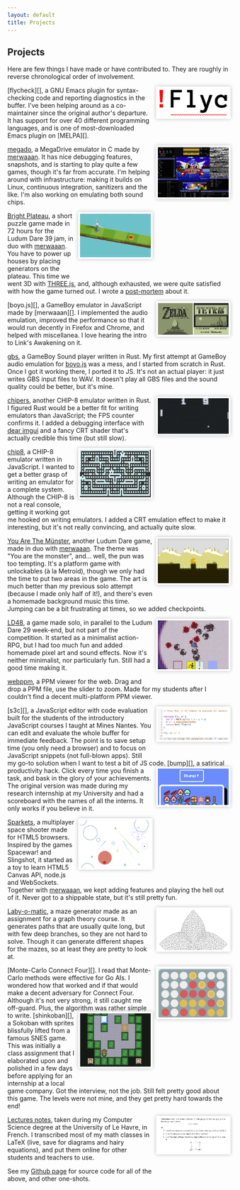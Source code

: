 ```yaml
---
layout: default
title: Projects
---
```


<style>
  img {
    float: right;
    width: 10rem;
	margin-left: .5rem;
    margin-bottom: 2rem;
	border-radius: .2rem;
    border: .25rem solid white;
    box-shadow: 0 0 .5rem rgba(0,0,0,.25);
  }
  .main p {
    margin-bottom: 2rem;
    clear: both;
  }
</style>

## Projects

Here are few things I have made or have contributed to.  They are roughly in
reverse chronological order of involvement.

<img src="img/projects/flycheck.png" alt="flycheck image">
[flycheck][], a GNU Emacs plugin for syntax-checking code and reporting
diagnostics in the buffer.  I've been helping around as a co-maintainer since
the original author's departure.  It has support for over 40 different
programming languages, and is one of most-downloaded Emacs plugin on [MELPA][].

<a href="img/projects/megado.png"><img src="img/projects/megado.png" alt="megado image"></a>
[megado][], a MegaDrive emulator in C made by [merwaaan][].  It has nice
debugging features, snapshots, and is starting to play quite a few games, though
it's far from accurate.  I'm helping around with infrastructure: making it
builds on Linux, continuous integration, sanitizers and the like.  I'm also
working on emulating both sound chips.

<a href="img/projects/ld39.png"><img src="img/projects/ld39.png" alt="ld39 image"></a>
[Bright Plateau][], a short puzzle game made in 72 hours for the Ludum Dare 39
jam, in duo with [merwaaan][].  You have to power up houses by placing
generators on the plateau.  This time we went 3D with [THREE.js][], and,
although exhausted, we were quite satisfied with how the game turned out.  I
wrote a [post-mortem][] about it.

<img src="img/projects/boyo.png" alt="boyo image">
[boyo.js][], a GameBoy emulator in JavaScript made by [merwaaan][].  I
implemented the audio emulation, improved the performance so that it would run
decently in Firefox and Chrome, and helped with miscellanea.  I love hearing the
intro to Link's Awakening on it.

[gbs][], a GameBoy Sound player written in Rust.  My first attempt at GameBoy
audio emulation for [boyo.js][] was a mess, and I started from scratch in Rust.
Once I got it working there, I ported it to JS.  It's not an actual player: it
just writes GBS input files to WAV.  It doesn't play all GBS files and the sound
quality could be better, but it's mine.

<a href="img/projects/chipers.png"><img src="img/projects/chipers.png" alt="chipers image"></a>
[chipers][], another CHIP-8 emulator written in Rust.  I figured Rust would be a
better fit for writing emulators than JavaScript; the FPS counter confirms it.
I added a debugging interface with [dear imgui][] and a fancy CRT shader that's
actually credible this time (but still slow).

<a href="img/projects/chip8.png"><img src="img/projects/chip8.png" alt="chip8 image"></a>
[chip8][], a CHIP-8 emulator written in JavaScript.  I wanted to get a better
grasp of writing an emulator for a complete system.  Although the CHIP-8 is not
a real console, getting it working got me hooked on writing emulators.  I added
a CRT emulation effect to make it interesting, but it's not really convincing,
and actually quite slow.

<a href="img/projects/yatm.jpg"><img src="img/projects/yatm.jpg" alt="yatm image"></a>
[You Are The Münster][], another Ludum Dare game, made in duo with [merwaaan][].
The theme was "You are the monster", and... well, the pun was too tempting.
It's a platform game with unlockables (à la Metroid), though we only had the
time to put two areas in the game.  The art is much better than my previous solo
attempt (because I made only half of it!), and there's even a homemade
background music this time.  Jumping can be a bit frustrating at times, so we
added checkpoints.

<a href="img/projects/ld48.png"><img src="img/projects/ld48.png" alt="ld48 image"></a>
[LD48][], a game made solo, in parallel to the Ludum Dare 29 week-end, but not
part of the competition.  It started as a minimalist action-RPG, but I had too
much fun and added homemade pixel art and sound effects.  Now it's neither
minimalist, nor particularly fun.  Still had a good time making it.

[webppm][], a PPM viewer for the web.  Drag and drop a PPM file, use the slider
to zoom.  Made for my students after I couldn't find a decent multi-platform PPM
viewer.

<img src="img/projects/s3c.png" alt="s3c image">
[s3c][], a JavaScript editor with code evaluation built for the students of the
introductory JavaScript courses I taught at Mines Nantes.  You can edit and
evaluate the whole buffer for immediate feedback.  The point is to save setup
time (you only need a browser) and to focus on JavaScript snippets (not
full-blown apps).  Still my go-to solution when I want to test a bit of JS code.

<img src="img/projects/bump.png" alt="bump image">
[bump][], a satirical productivity hack.  Click every time you finish a task,
and bask in the glory of your achievements.  The original version was made
during my research internship at my University and had a scoreboard with the
names of all the interns.  It only works if you believe in it.

<a href="img/projects/sparkets.png"><img src="img/projects/sparkets.png" alt="sparkets image"></a>
[Sparkets][], a multiplayer space shooter made for HTML5 browsers.  Inspired by
the games Spacewar! and Slingshot, it started as a toy to learn HTML5 Canvas
API, node.js and WebSockets.  Together with [merwaaan][], we kept adding
features and playing the hell out of it.  Never got to a shippable state, but
it's still pretty fun.

<a href="img/projects/lom.png"><img src="img/projects/lom.png" alt="laby-o-matic image"></a>
[Laby-o-matic][], a maze generator made as an assignment for a graph theory
course.  It generates paths that are usually quite long, but with few deep
branches, so they are not hard to solve.  Though it can generate different
shapes for the mazes, so at least they are pretty to look at.

<img src="img/projects/mcc4.png" alt="mcc4 image">
[Monte-Carlo Connect Four][].  I read that Monte-Carlo methods were effective
for Go AIs.  I wondered how that worked and if that would make a decent
adversary for Connect Four.  Although it's not very strong, it still caught me
off-guard.  Plus, the algorithm was rather simple to write.

<img src="img/projects/shinkoban.png" alt="shinkoban image">
[shinkoban][], a Sokoban with sprites blissfully lifted from a famous SNES game.
This was initially a class assignment that I elaborated upon and polished in a
few days before applying for an internship at a local game company.  Got the
interview, not the job.  Still felt pretty good about this game.  The levels
were not mine, and they get pretty hard towards the end!

<a href="img/projects/cours.png"><img src="img/projects/cours.png" alt="lecture notes image"></a>
[Lectures notes][], taken during my Computer Science degree at the University of
Le Havre, in French.  I transcribed most of my math classes in LaTeX (live, save
for diagrams and hairy equations), and put them online for other students and
teachers to use.

See my [Github page][] for source code for all of the above, and other
one-shots.

[s3c]: /s3c/
[Sparkets]: https://github.com/fmdkdd/sparkets
[Lectures Notes]: http://fmdkdd.free.fr/
[Github page]: https://github.com/fmdkdd
[merwaaan]: https://merwanachibet.net
[LD48]: /ld48/
[You are the Münster]: /yatm/
[chip8]: /chip8/
[chipers]: https://github.com/fmdkdd/chipers
[dear imgui]: https://github.com/ocornut/imgui
[Monte-Carlo Connect Four]: /mcc4/
[Laby-o-matic]: https://github.com/fmdkdd/laby-o-matic
[bump]: /bump/
[webppm]: /webppm/
[boyo.js]: https://merwaaan.github.io/boyo.js/
[megado]: https://github.com/merwaaan/megado
[gbs]: https://github.com/fmdkdd/gbs
[flycheck]: http://www.flycheck.org/en/latest/
[MELPA]: https://melpa.org/
[shinkoban]: https://github.com/fmdkdd/shinkoban
[Bright Plateau]: /ld39/
[THREE.js]: https://threejs.org/
[post-mortem]: /2017/08/08/ludum-dare-post-mortem.html
